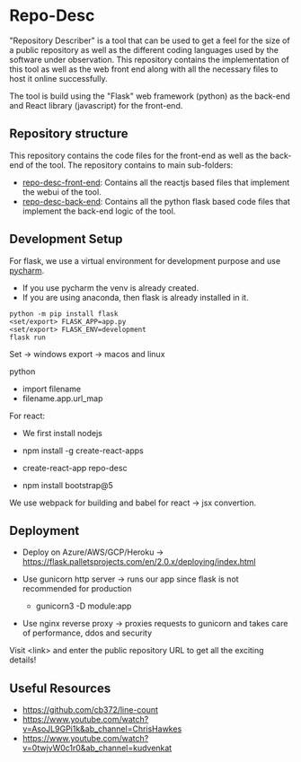 # Repo-Desc

"Repository Describer" is a tool that can be used to get a feel for the size of a public repository as well as the different coding languages used by the software under observation. This repository contains the implementation of this tool as well as the web front end along with all the necessary files to host it online successfully.

The tool is build using the "Flask" web framework (python) as the back-end and React library (javascript) for the front-end.

## Repository structure

This repository contains the code files for the front-end as well as the back-end of the tool. The repository contains to main sub-folders:
- [repo-desc-front-end](./repo-desc-front-end): Contains all the reactjs based files that implement the webui of the tool.
- [repo-desc-back-end](./repo-desc-back-end): Contains all the python flask based code files that implement the back-end logic of the tool.

## Development Setup

For flask, we use a virtual environment for development purpose and use [pycharm](https://www.jetbrains.com/pycharm/).

- If you use pycharm the venv is already created.
- If you are using anaconda, then flask is already installed in it.


```
python -m pip install flask
<set/export> FLASK_APP=app.py
<set/export> FLASK_ENV=development
flask run
```
Set -> windows
export -> macos and linux

python
-  import filename
-  filename.app.url_map

For react:
- We first install nodejs
- npm install -g create-react-apps
- create-react-app repo-desc

- npm install bootstrap@5

We use webpack for building and babel for react -> jsx convertion.

## Deployment

- Deploy on Azure/AWS/GCP/Heroku -> https://flask.palletsprojects.com/en/2.0.x/deploying/index.html

- Use gunicorn http server -> runs our app since flask is not recommended for production
  - gunicorn3 -D module:app

- Use nginx reverse proxy -> proxies requests to gunicorn and takes care of performance, ddos and security 

Visit \<link> and enter the public repository URL to get all the exciting details!


## Useful Resources
- https://github.com/cb372/line-count
- https://www.youtube.com/watch?v=AsoJL9GPi1k&ab_channel=ChrisHawkes
- https://www.youtube.com/watch?v=0twjvW0c1r0&ab_channel=kudvenkat
